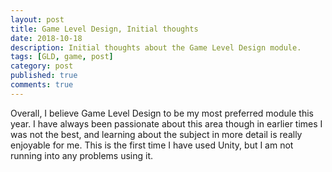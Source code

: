 ```yaml
---
layout: post
title: Game Level Design, Initial thoughts
date: 2018-10-18
description: Initial thoughts about the Game Level Design module.
tags: [GLD, game, post]
category: post
published: true
comments: true
---
```

Overall, I believe Game Level Design to be my most preferred module this year. I have always been passionate about this area though in earlier times I was not the best, and learning about the subject in more detail is really enjoyable for me. This is the first time I have used Unity, but I am not running into any problems using it.
